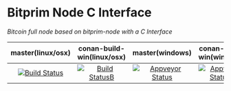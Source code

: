 # Bitprim Node C Interface

*Bitcoin full node based on bitprim-node with a C Interface*

| **master(linux/osx)** | **conan-build-win(linux/osx)**   | **master(windows)**   | **conan-build-win(windows)** |
|:------:|:-:|:-:|:-:|
| [![Build Status](https://travis-ci.org/bitprim/bitprim-node-cint.svg)](https://travis-ci.org/bitprim/bitprim-node-cint)       | [![Build StatusB](https://travis-ci.org/bitprim/bitprim-node-cint.svg?branch=conan-build-win)](https://travis-ci.org/bitprim/bitprim-node-cint?branch=conan-build-win)  | [![Appveyor Status](https://ci.appveyor.com/api/projects/status/github/bitprim/bitprim-node-cint?svg=true)](https://ci.appveyor.com/project/bitprim/bitprim-node-cint)  | [![Appveyor StatusB](https://ci.appveyor.com/api/projects/status/github/bitprim/bitprim-node-cint?branch=conan-build-win&svg=true)](https://ci.appveyor.com/project/bitprim/bitprim-node-cint?branch=conan-build-win)  |

<!-- Make sure you have installed [bitprim-core](https://github.com/bitprim/bitprim-core), [bitprim-database](https://github.com/bitprim/bitprim-database), [bitprim-blockchain](https://github.com/bitprim/bitprim-blockchain), [bitprim-consensus](https://github.com/bitprim/bitprim-consensus) (optional) and [bitprim-network](https://github.com/bitprim/bitprim-network) beforehand according to its build instructions.

```
$ git clone https://github.com/bitprim/bitprim-node-cint.git
$ cd bitprim-node-cint
$ mkdir build
$ cd build
$ cmake .. -DENABLE_TESTS=OFF -DWITH_TESTS=OFF -DCMAKE_BUILD_TYPE=Release -DCMAKE_CXX_FLAGS="-std=c++11" 
$ make -j2
$ sudo make install
```

bitprim-node-cint is now installed in `/usr/local/`.

In version2 the `bitcoin-node` console app is for demonstration purposes only. See [bitprim-server](https://github.com/bitprim/bitprim-server) for release quality full node functionality. -->
